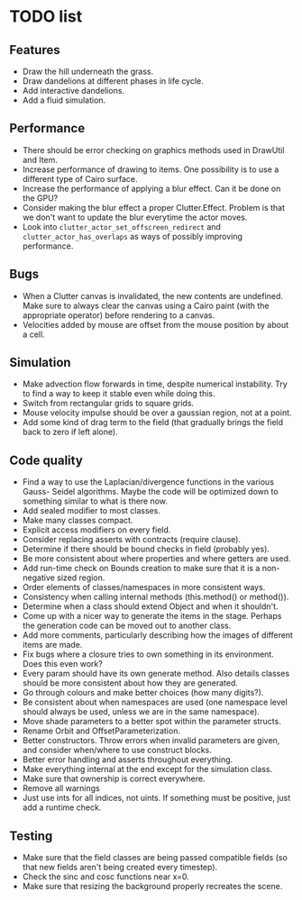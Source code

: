 # TODO list
## Features
* Draw the hill underneath the grass.
* Draw dandelions at different phases in life cycle.
* Add interactive dandelions.
* Add a fluid simulation.
## Performance
* There should be error checking on graphics methods used in DrawUtil and Item.
* Increase performance of drawing to items. One possibility is to use a
  different type of Cairo surface.
* Increase the performance of applying a blur effect. Can it be done on the GPU?
* Consider making the blur effect a proper Clutter.Effect. Problem is that we
  don't want to update the blur everytime the actor moves.
* Look into `clutter_actor_set_offscreen_redirect` and
  `clutter_actor_has_overlaps` as ways of possibly improving performance.
## Bugs
* When a Clutter canvas is invalidated, the new contents are undefined. Make
  sure to always clear the canvas using a Cairo paint (with the appropriate
  operator) before rendering to a canvas.
* Velocities added by mouse are offset from the mouse position by about a cell.
## Simulation
* Make advection flow forwards in time, despite numerical instability. Try to
  find a way to keep it stable even while doing this.
* Switch from rectangular grids to square grids.
* Mouse velocity impulse should be over a gaussian region, not at a point.
* Add some kind of drag term to the field (that gradually brings the field back
  to zero if left alone).
## Code quality
* Find a way to use the Laplacian/divergence functions in the various Gauss-
  Seidel algorithms. Maybe the code will be optimized down to something similar
  to what is there now.
* Add sealed modifier to most classes.
* Make many classes compact.
* Explicit access modifiers on every field.
* Consider replacing asserts with contracts (require clause).
* Determine if there should be bound checks in field (probably yes).
* Be more consistent about where properties and where getters are used.
* Add run-time check on Bounds creation to make sure that it is a non-negative
  sized region.
* Order elements of classes/namespaces in more consistent ways.
* Consistency when calling internal methods (this.method() or method()).
* Determine when a class should extend Object and when it shouldn't.
* Come up with a nicer way to generate the items in the stage. Perhaps the
  generation code can be moved out to another class.
* Add more comments, particularly describing how the images of different items
  are made.
* Fix bugs where a closure tries to own something in its environment. Does this
  even work?
* Every param should have its own generate method. Also details classes should
  be more consistent about how they are generated.
* Go through colours and make better choices (how many digits?).
* Be consistent about when namespaces are used (one namespace level should
  always be used, unless we are in the same namespace).
* Move shade parameters to a better spot within the parameter structs.
* Rename Orbit and OffsetParameterization.
* Better constructors. Throw errors when invalid parameters are given, and
  consider when/where to use construct blocks.
* Better error handling and asserts throughout everything.
* Make everything internal at the end except for the simulation class.
* Make sure that ownership is correct everywhere.
* Remove all warnings
* Just use ints for all indices, not uints. If something must be positive, just
  add a runtime check.
## Testing
* Make sure that the field classes are being passed compatible fields (so that
  new fields aren't being created every timestep).
* Check the sinc and cosc functions near x=0.
* Make sure that resizing the background properly recreates the scene.

